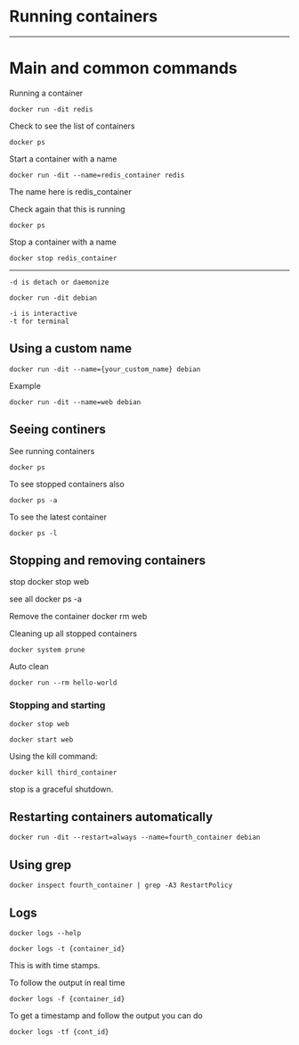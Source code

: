 # Running containers

---

# Main and common commands

Running a container

    docker run -dit redis

Check to see the list of containers

    docker ps

Start a container with a name

    docker run -dit --name=redis_container redis

The name here is redis_container

Check again that this is running

    docker ps

Stop a container with a name

    docker stop redis_container


---

    -d is detach or daemonize

    docker run -dit debian

    -i is interactive
    -t for terminal

## Using a custom name

    docker run -dit --name={your_custom_name} debian

Example

    docker run -dit --name=web debian

## Seeing continers

See running containers

    docker ps

To see stopped containers also

    docker ps -a

To see the latest container

    docker ps -l

## Stopping and removing containers

stop
    docker stop web

see all
    docker ps -a

Remove the container
    docker rm web

Cleaning up all stopped containers

    docker system prune

Auto clean

    docker run --rm hello-world

### Stopping and starting

    docker stop web

    docker start web

Using the kill command:

    docker kill third_container

stop is a graceful shutdown.

## Restarting containers automatically

    docker run -dit --restart=always --name=fourth_container debian

Using grep
---

    docker inspect fourth_container | grep -A3 RestartPolicy

## Logs

    docker logs --help

    docker logs -t {container_id}

This is with time stamps.

To follow the output in real time

    docker logs -f {container_id}

To get a timestamp and follow the output you can do

    docker logs -tf {cont_id}